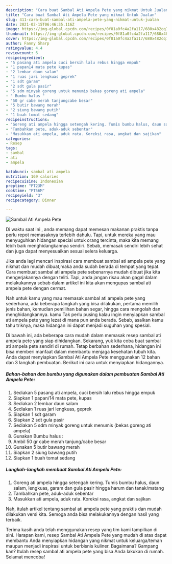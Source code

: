 ```yaml
---
description: "Cara buat Sambal Ati Ampela Pete yang nikmat Untuk Jualan"
title: "Cara buat Sambal Ati Ampela Pete yang nikmat Untuk Jualan"
slug: 411-cara-buat-sambal-ati-ampela-pete-yang-nikmat-untuk-jualan
date: 2021-02-15T06:46:35.116Z
image: https://img-global.cpcdn.com/recipes/0f81a0fc4a2fa117/680x482cq70/sambal-ati-ampela-pete-foto-resep-utama.jpg
thumbnail: https://img-global.cpcdn.com/recipes/0f81a0fc4a2fa117/680x482cq70/sambal-ati-ampela-pete-foto-resep-utama.jpg
cover: https://img-global.cpcdn.com/recipes/0f81a0fc4a2fa117/680x482cq70/sambal-ati-ampela-pete-foto-resep-utama.jpg
author: Fanny Sharp
ratingvalue: 4.4
reviewcount: 6
recipeingredient:
- "5 pasang ati ampela cuci bersih lalu rebus hingga empuk"
- "1 papan14 mata pete kupas"
- "2 lembar daun salam"
- "1 ruas jari lengkuas geprek"
- "1 sdt garam"
- "2 sdt gula pasir"
- "5 sdm minyak goreng untuk menumis bekas goreng ati ampela"
- " Bumbu halus "
- "50 gr cabe merah tanjungcabe besar"
- "5 butir bawang merah"
- "2 siung bawang putih"
- "1 buah tomat sedang"
recipeinstructions:
- "Goreng ati ampela hingga setengah kering. Tumis bumbu halus, daun salam, lengkuas, garam dan gula pasir hingga harum dan tanak/matang"
- "Tambahkan pete, aduk-aduk sebentar"
- "Masukkan ati ampela, aduk rata. Koreksi rasa, angkat dan sajikan"
categories:
- Resep
tags:
- sambal
- ati
- ampela

katakunci: sambal ati ampela 
nutrition: 169 calories
recipecuisine: Indonesian
preptime: "PT23M"
cooktime: "PT56M"
recipeyield: "3"
recipecategory: Dinner

---
```



![Sambal Ati Ampela Pete](https://img-global.cpcdn.com/recipes/0f81a0fc4a2fa117/680x482cq70/sambal-ati-ampela-pete-foto-resep-utama.jpg)

Di waktu  saat ini , anda memang dapat memesan makanan praktis tanpa perlu repot memasaknya terlebih dahulu. Tapi, untuk mereka yang mau menyuguhkan hidangan special untuk orang tercinta, maka kita memang lebih baik menghidangkannya sendiri. Sebab, memasak sendiri lebih sehat dan juga dapat menyesuaikan sesuai selera keluarga.

Jika anda lagi mencari inspirasi cara membuat sambal ati ampela pete yang nikmat dan mudah dibuat,maka anda sudah berada di tempat yang tepat. Cara membuat sambal ati ampela pete  sebenarnya mudah dibuat jika kita mengerjakannya dengan teliti. Tapi, anda jangan risau akan gagal dalam melakukannya 
sebab dalam artikel ini kita akan mengupas sambal ati ampela pete dengan cermat.  



Nah untuk kamu yang mau memasak sambal ati ampela pete yang sederhana, ada beberapa langkah yang bisa dilakukan, pertama memilih jenis bahan, kemudian pemilihan bahan segar, hingga cara mengolah dan menghidangkannya. kamu Tak perlu pusing kalau ingin menyiapkan sambal ati ampela pete yang lezat di mana pun anda berada. Sebab, asalkan kamu  tahu triknya, maka hidangan ini dapat menjadi suguhan yang spesial.

Di bawah ini, ada beberapa cara mudah dalam memasak resep sambal ati ampela pete yang siap dihidangkan. Sekarang, yuk kita coba buat sambal ati ampela pete sendiri di rumah. Tetap berbahan sederhana, hidangan ini bisa memberi manfaat dalam membantu menjaga kesehatan tubuh kita. Anda dapat menyiapkan Sambal Ati Ampela Pete menggunakan 12 bahan dan 3 langkah pembuatan. Berikut ini cara untuk menyiapkan hidangannya.

<!--inarticleads1-->

##### Bahan-bahan dan bumbu yang digunakan dalam pembuatan Sambal Ati Ampela Pete:

1. Sediakan 5 pasang ati ampela, cuci bersih lalu rebus hingga empuk
1. Siapkan 1 papan/14 mata pete, kupas
1. Sediakan 2 lembar daun salam
1. Sediakan 1 ruas jari lengkuas, geprek
1. Siapkan 1 sdt garam
1. Siapkan 2 sdt gula pasir
1. Sediakan 5 sdm minyak goreng untuk menumis (bekas goreng ati ampela)
1. Gunakan  Bumbu halus :
1. Ambil 50 gr cabe merah tanjung/cabe besar
1. Gunakan 5 butir bawang merah
1. Siapkan 2 siung bawang putih
1. Siapkan 1 buah tomat sedang




<!--inarticleads2-->

##### Langkah-langkah membuat Sambal Ati Ampela Pete:

1. Goreng ati ampela hingga setengah kering. Tumis bumbu halus, daun salam, lengkuas, garam dan gula pasir hingga harum dan tanak/matang
1. Tambahkan pete, aduk-aduk sebentar
1. Masukkan ati ampela, aduk rata. Koreksi rasa, angkat dan sajikan




Nah, itulah artikel tentang  sambal ati ampela pete  yang praktis dan mudah dilakukan versi kita. Semoga anda bisa melakukannya dengan hasil yang terbaik. 

Terima kasih anda telah menggunakan resep yang tim kami tampilkan di sini. Harapan kami, resep  Sambal Ati Ampela Pete yang mudah di atas dapat membantu Anda menyiapkan hidangan yang nikmat untuk keluarga/teman maupun menjadi inspirasi untuk berbisnis kuliner. Bagaimana? Gampang kan? Itulah resep sambal ati ampela pete yang bisa Anda lakukan di rumah. Selamat mencoba!

